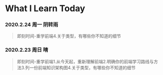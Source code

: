 <!--
 * @Author: 小白龙
 * @Date: 2020-02-23 11:13:20
 * @LastEditTime: 2020-02-24 23:07:33
 * @LastEditors: Please set LastEditors
 * @Description: In User Settings Edit
 * @FilePath: \blog\others\today-learn.md
 -->
 # What I Learn Today

 ### 2020.2.24 周一 阴转雨

 > 即刻时间-重学前端4.关于类型，有哪些你不知道的细节

 ### 2020.2.23 周日 晴

 > 即刻时间-重学前端1.从今天起，重新理解前端2.明确你的前端学习路线与方法3.列一份前端知识架构图4.关于类型，有哪些你不知道的细节
